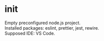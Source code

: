 # init
Empty preconfigured node.js project.\
Installed packages: eslint, prettier, jest, rewire.\
Supposed IDE: VS Code.
